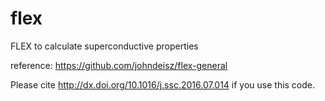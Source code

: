 # flex
FLEX to calculate superconductive properties

reference:
<https://github.com/johndeisz/flex-general>

Please cite <http://dx.doi.org/10.1016/j.ssc.2016.07.014> if you use this code.
